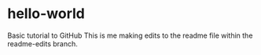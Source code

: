 # hello-world
Basic tutorial to GitHub
This is me making edits to the readme file within the readme-edits branch. 
